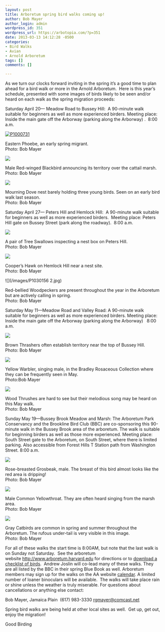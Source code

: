 ```yaml
---
layout: post
title: Arboretum spring bird walks coming up!
author: Bob Mayer
author_login: admin
wordpress_id: 351
wordpress_url: https://arbotopia.com/?p=351
date: 2013-03-13 14:12:28 -0500
categories:
- Bird Walks
- Avian
- Arnold Arboretum
tags: []
comments: []

---
```

<p>As we turn our clocks forward inviting in the spring it’s a good time to plan ahead for a bird walk or more in the Arnold Arboretum.  Here is this year’s schedule, presented with some images of birds likely to be seen and/or heard on each walk as the spring migration proceeds:</p>

<p>Saturday April 20— Meadow Road to Bussey Hill:  A 90-minute walk suitable for beginners as well as more experienced birders. Meeting place: Inside the main gate off the Arborway (parking along the Arborway) .  8:00 a.m.</p>

<p><!-- wp:image {"id":330,"linkDestination":"custom"} --></p>
<a href="/images/2013/03/P1000731.jpg"><img src="/images/2013/03/P1000731.jpg" alt="P1000731" class="wp-image-330"/></a>

<p>Eastern Phoebe, an early spring migrant.<br>Photo: Bob Mayer</p>

![](/images/P1080530.jpg)

<p>Male Red-winged Blackbird announcing its territory over the cattail marsh.<br>Photo: Bob Mayer</p>

![](/images/P1000414-1.jpg)

<p>Mourning Dove nest barely holding three young birds. Seen on an early bird walk last season.<br>Photo: Bob Mayer</p>

<p>Saturday April 27— Peters Hill and Hemlock Hill:  A 90-minute walk suitable for beginners as well as more experienced birders.  Meeting place: Peters Hill gate on Bussey Street (park along the roadway).  8:00 a.m.</p>

![](/images/P1180748_1.jpg)

<p>A pair of Tree Swallows inspecting a nest box on Peters Hill.<br>Photo: Bob Mayer</p>

![](/images/P1180773.jpg)

<p>Cooper’s Hawk on Hemlock Hill near a nest site.<br>Photo: Bob Mayer</p>

![](/images/P1030156 2.jpg)

<p>Red-bellied Woodpeckers are present throughout the year in the Arboretum but are actively calling in spring.<br>Photo: Bob Mayer</p>

<p>Saturday May 11—Meadow Road and Valley Road: A 90-minute walk suitable for beginners as well as more experienced birders. Meeting place: Inside the main gate off the Arborway (parking along the Arborway)   8:00 a.m.</p>

![](/images/P1080425.jpg)

<p>Brown Thrashers often establish territory near the top of Bussey Hill.<br>Photo: Bob Mayer</p>

![](/images/P1080518_1-1.jpg)

<p>Yellow Warbler, singing male, in the Bradley Rosaceous Collection where they can be frequently seen in May.<br>Photo:Bob Mayer</p>

![](/images/P1190119.jpg)

<p>Wood Thrushes are hard to see but their melodious song may be heard on this May walk.<br>Photo: Bob Mayer</p>

<p>Sunday May 19—Bussey Brook Meadow and Marsh: The Arboretum Park Conservancy and the Brookline Bird Club (BBC) are co-sponsoring this 90-minute walk in the Bussey Brook area of the arboretum. The walk is suitable for beginning birders as well as those more experienced. Meeting place: South Street gate to the Arboretum, on South Street, where there is limited parking. Also accessible from Forest Hills T Station path from Washington Street. 8:00 a.m.</p>

![](/images/P1090169.jpg)

<p>Rose-breasted Grosbeak, male. The breast of this bird almost looks like the red area is dripping!<br>Photo: Bob Mayer</p>

![](/images/P1010132.jpg)

<p>Male Common Yellowthroat. They are often heard singing from the marsh area.<br>Photo: Bob Mayer</p>

![](/images/P1000818-1.jpg)

<p>Gray Catbirds are common in spring and summer throughout the Arboretum. The rufous under-tail is very visible in this image.<br>Photo: Bob Mayer</p>

<p>For all of these walks the start time is 8:00AM, but note that the last walk is on Sunday not Saturday.  See the arboretum website <a href="http://www.arboretum.harvard.edu/" target="_blank" rel="noreferrer noopener" aria-label="For all of these walks the start time is 8:00AM, but note that the last walk is on Sunday not Saturday.  See the arboretum website http://www.arboretum.harvard.edu for directions or to download a checklist of birds.  Andrew Joslin will co-lead many of these walks. They are all listed by the BBC in their spring Blue Book as well. Arboretum members may sign up for the walks on the AA website calendar. A limited number of loaner binoculars will be available.  The walks will take place rain or shine unless the weather is truly miserable. For questions about cancellations or anything else contact: (opens in a new tab)">http://www.arboretum.harvard.edu</a> for directions or to <a href="http://arboretum.harvard.edu/wp-content/uploads/BirdList-rev5-09.pdf">download a checklist of birds</a>.  Andrew Joslin will co-lead many of these walks. They are all listed by the BBC in their spring Blue Book as well. Arboretum members may sign up for the walks on the AA website <a href="https://my.arboretum.harvard.edu/CalendarView.aspx">calendar</a>. A limited number of loaner binoculars will be available.  The walks will take place rain or shine unless the weather is truly miserable. For questions about cancellations or anything else contact:</p>

<p>Bob Mayer, Jamaica Plain  (617) 983-3330 <a href="mailto:rgmayer@comcast.net" target="_blank" rel="noreferrer noopener">rgmayer@comcast.net</a></p>

<p>Spring bird walks are being held at other local sites as well.  Get up, get out, enjoy the migration!</p>

<p>Good Birding</p>
